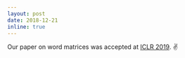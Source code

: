 ```yaml
---
layout: post
date: 2018-12-21
inline: true
---
```


Our paper on word matrices was accepted at [ICLR 2019](https://iclr.cc). :v:
